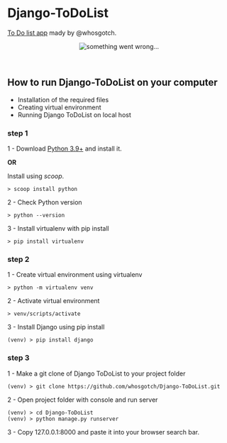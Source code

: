# Django-ToDoList
[To Do list app](https://whosgotch.pythonanywhere.com/) mady by @whosgotch.

<p align="center">
   <img src="../master/todolist.png" alt="something went wrong...">
</p></br>

## How to run Django-ToDoList on your computer

- Installation of the required files 
- Creating virtual environment
- Running Django ToDoList on local host

### step 1
1 - Download [Python 3.9+](https://www.python.org/) and install it.

**OR**

Install using *scoop*.
```
> scoop install python
```

2 - Check Python version
```
> python --version

```

3 - Install virtualenv with pip install
```
> pip install virtualenv
```

### step 2
1 - Create virtual environment using virtualenv
```
> python -m virtualenv venv
```

2 - Activate virtual environment
```
> venv/scripts/activate
```

3 - Install Django using pip install
```
(venv) > pip install django
```

### step 3 
1 - Make a git clone of Django ToDoList to your project folder
```
(venv) > git clone https://github.com/whosgotch/Django-ToDoList.git
```

2 - Open project folder with console and run server
```
(venv) > cd Django-ToDoList
(venv) > python manage.py runserver
```

3 - Copy 127.0.0.1:8000 and paste it into your browser search bar.


